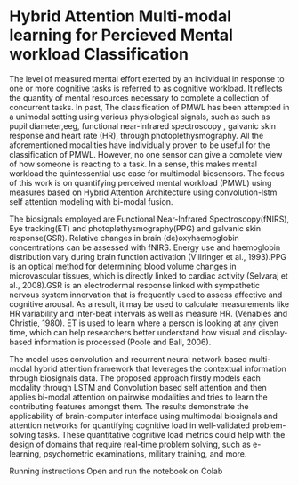 # Hybrid Attention Multi-modal learning for Percieved Mental workload Classification
The level of measured mental effort exerted by an individual in response to one or more cognitive tasks is referred to as cognitive workload. It reflects the quantity of mental resources necessary to complete a collection of concurrent tasks.
In past, The classification of PMWL has been attempted in a unimodal setting using various physiological signals, such as such as pupil diameter,eeg, functional near-infrared spectroscopy , galvanic skin response  and heart rate (HR), through photoplethysmography. All the aforementioned modalities have individually proven to be useful for the classification of PMWL. However,  no one sensor can give a complete view of how someone is reacting to a task. In a sense, this makes mental workload the quintessential use case for multimodal biosensors. The focus of this work is on quantifying perceived mental workload (PMWL) using measures based on Hybrid Attention Architecture using convolution-lstm self attention modeling with bi-modal fusion.

The biosignals employed are Functional Near-Infrared Spectroscopy(fNIRS), Eye tracking(ET) and photoplethysmography(PPG) and galvanic skin response(GSR). Relative changes in brain (de)oxyhaemoglobin concentrations can be assessed with fNIRS. Energy use and haemoglobin distribution vary during brain function activation (Villringer et al., 1993).PPG is an optical method for determining blood volume changes in microvascular tissues, which is directly linked to cardiac activity (Selvaraj et al., 2008).GSR is an electrodermal response linked with sympathetic nervous system innervation that is frequently used to assess affective and cognitive arousal. As a result, it may be used to calculate measurements like HR variability and inter-beat intervals as well as measure HR. (Venables and Christie, 1980). ET is used to learn where a person is looking at any given time, which can help researchers better understand how visual and display-based information is processed (Poole and Ball, 2006). 
 
The model uses convolution and recurrent neural network based multi-modal hybrid attention framework that leverages the contextual information through biosignals data. The proposed approach firstly models each modality through LSTM and Convolution based self attention and then applies bi-modal attention on pairwise modalities and tries to learn the contributing features amongst them.
The results demonstrate the applicability of brain-computer interface using multimodal biosignals  and  attention networks for quantifying cognitive load in well-validated problem-solving tasks. These quantitative cognitive load metrics could help with the design of domains that require real-time problem solving, such as e-learning, psychometric examinations, military training, and more.

Running instructions
Open and run the notebook on Colab
